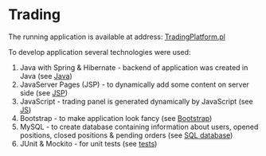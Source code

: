 # Trading

The running application is available at address: <a href="http://tradingplatform.pl/">TradingPlatform.pl</a>

To develop application several technologies were used:
1. Java with Spring & Hibernate - backend of application was created in Java (see <a href="src/main/java/com/platform/trading">Java</a>)
2. JavaServer Pages (JSP) - to dynamically add some content on server side (see <a href="src/main/webapp/WEB-INF/views">JSP</a>)
3. JavaScript - trading panel is generated dynamically by JavaScript (see <a href="src/main/webapp/scripts">JS</a>)
4. Bootstrap - to make application look fancy (see <a href="src/main/webapp/WEB-INF/views">Bootstrap</a>)
5. MySQL - to create database containing information about users, opened positions, closed positions & pending orders (see <a href="creating%20MySQL%20tables.txt">SQL database</a>)
6. JUnit & Mockito - for unit tests (see <a href="src/test/java/com/platform/trading">tests</a>)

